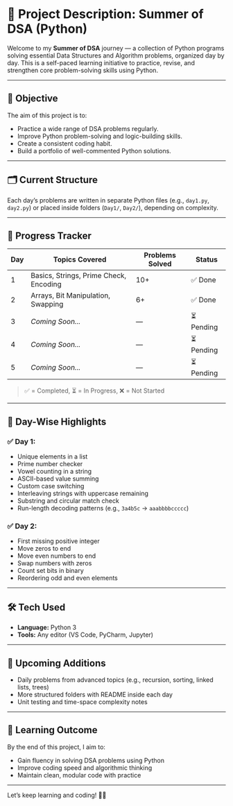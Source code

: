 # 📘 Project Description: Summer of DSA (Python)

Welcome to my **Summer of DSA** journey — a collection of Python programs solving essential Data Structures and Algorithm problems, organized day by day. This is a self-paced learning initiative to practice, revise, and strengthen core problem-solving skills using Python.

---

## 🎯 Objective

The aim of this project is to:
- Practice a wide range of DSA problems regularly.
- Improve Python problem-solving and logic-building skills.
- Create a consistent coding habit.
- Build a portfolio of well-commented Python solutions.

---

## 🗂️ Current Structure

Each day’s problems are written in separate Python files (e.g., `day1.py`, `day2.py`) or placed inside folders (`Day1/`, `Day2/`), depending on complexity.

---

## 🧾 Progress Tracker

| Day | Topics Covered                                 | Problems Solved | Status   |
|-----|------------------------------------------------|------------------|----------|
| 1   | Basics, Strings, Prime Check, Encoding         | 10+              | ✅ Done   |
| 2   | Arrays, Bit Manipulation, Swapping             | 6+               | ✅ Done   |
| 3   | _Coming Soon..._                               | —                | ⏳ Pending |
| 4   | _Coming Soon..._                               | —                | ⏳ Pending |
| 5   | _Coming Soon..._                               | —                | ⏳ Pending |

> ✅ = Completed, ⏳ = In Progress, ❌ = Not Started

---

## 📅 Day-Wise Highlights

### ✅ Day 1:
- Unique elements in a list
- Prime number checker
- Vowel counting in a string
- ASCII-based value summing
- Custom case switching
- Interleaving strings with uppercase remaining
- Substring and circular match check
- Run-length decoding patterns (e.g., `3a4b5c` → `aaabbbbccccc`)

### ✅ Day 2:
- First missing positive integer
- Move zeros to end
- Move even numbers to end
- Swap numbers with zeros
- Count set bits in binary
- Reordering odd and even elements

---

## 🛠 Tech Used

- **Language:** Python 3
- **Tools:** Any editor (VS Code, PyCharm, Jupyter)

---

## 🔄 Upcoming Additions

- Daily problems from advanced topics (e.g., recursion, sorting, linked lists, trees)
- More structured folders with README inside each day
- Unit testing and time-space complexity notes

---

## 🧠 Learning Outcome

By the end of this project, I aim to:
- Gain fluency in solving DSA problems using Python
- Improve coding speed and algorithmic thinking
- Maintain clean, modular code with practice


---

Let’s keep learning and coding! 🌱✨
